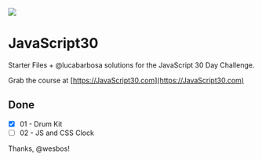 ![](https://javascript30.com/images/JS3-social-share.png)

# JavaScript30

Starter Files + @lucabarbosa solutions for the JavaScript 30 Day Challenge.

Grab the course at [https://JavaScript30.com](https://JavaScript30.com)

## Done

- [x] 01 - Drum Kit
- [ ] 02 - JS and CSS Clock

Thanks, @wesbos!
